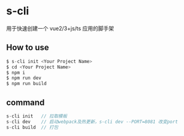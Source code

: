 # s-cli
用于快速创建一个 vue2/3+js/ts 应用的脚手架

## How to use
```js
$ s-cli init <Your Project Name>
$ cd <Your Project Name>
$ npm i
$ npm run dev
$ npm run build
```
## command 
```js
s-cli init   // 拉取模板
s-cli dev    // 启动webpack及热更新，s-cli dev --PORT=8081 改变port
s-cli build  // 打包
```